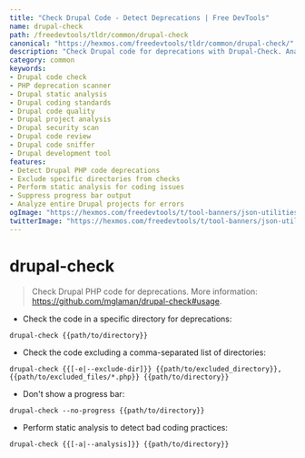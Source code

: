 ```yaml
---
title: "Check Drupal Code - Detect Deprecations | Free DevTools"
name: drupal-check
path: /freedevtools/tldr/common/drupal-check
canonical: "https://hexmos.com/freedevtools/tldr/common/drupal-check/"
description: "Check Drupal code for deprecations with Drupal-Check. Analyze code quality, exclude directories, and improve Drupal development. Free online tool, no registration required."
category: common
keywords:
- Drupal code check
- PHP deprecation scanner
- Drupal static analysis
- Drupal coding standards
- Drupal code quality
- Drupal project analysis
- Drupal security scan
- Drupal code review
- Drupal code sniffer
- Drupal development tool
features:
- Detect Drupal PHP code deprecations
- Exclude specific directories from checks
- Perform static analysis for coding issues
- Suppress progress bar output
- Analyze entire Drupal projects for errors
ogImage: "https://hexmos.com/freedevtools/t/tool-banners/json-utilities-banner.png"
twitterImage: "https://hexmos.com/freedevtools/t/tool-banners/json-utilities-banner.png"
---
```


# drupal-check

> Check Drupal PHP code for deprecations.
> More information: <https://github.com/mglaman/drupal-check#usage>.

- Check the code in a specific directory for deprecations:

`drupal-check {{path/to/directory}}`

- Check the code excluding a comma-separated list of directories:

`drupal-check {{[-e|--exclude-dir]}} {{path/to/excluded_directory}},{{path/to/excluded_files/*.php}} {{path/to/directory}}`

- Don't show a progress bar:

`drupal-check --no-progress {{path/to/directory}}`

- Perform static analysis to detect bad coding practices:

`drupal-check {{[-a|--analysis]}} {{path/to/directory}}`
